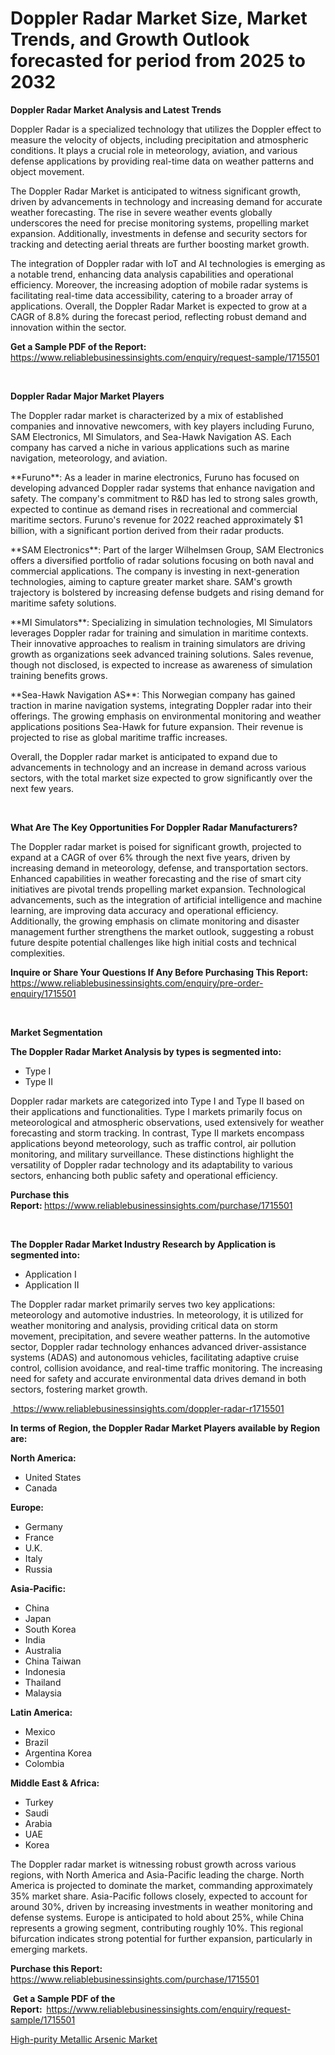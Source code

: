 <p><h1>Doppler Radar Market Size, Market Trends, and Growth Outlook forecasted for period from 2025 to 2032</h1></p><p><strong>Doppler Radar Market Analysis and Latest Trends</strong></p>
<p><p>Doppler Radar is a specialized technology that utilizes the Doppler effect to measure the velocity of objects, including precipitation and atmospheric conditions. It plays a crucial role in meteorology, aviation, and various defense applications by providing real-time data on weather patterns and object movement. </p><p>The Doppler Radar Market is anticipated to witness significant growth, driven by advancements in technology and increasing demand for accurate weather forecasting. The rise in severe weather events globally underscores the need for precise monitoring systems, propelling market expansion. Additionally, investments in defense and security sectors for tracking and detecting aerial threats are further boosting market growth. </p><p>The integration of Doppler radar with IoT and AI technologies is emerging as a notable trend, enhancing data analysis capabilities and operational efficiency. Moreover, the increasing adoption of mobile radar systems is facilitating real-time data accessibility, catering to a broader array of applications. Overall, the Doppler Radar Market is expected to grow at a CAGR of 8.8% during the forecast period, reflecting robust demand and innovation within the sector.</p></p>
<p><strong>Get a Sample PDF of the Report:&nbsp;</strong> <a href="https://www.reliablebusinessinsights.com/enquiry/request-sample/1715501?utm_campaign=3133&utm_medium=2&utm_source=Github&utm_content=ia&utm_term=28032025&utm_id=doppler-radar">https://www.reliablebusinessinsights.com/enquiry/request-sample/1715501</a></p>
<p>&nbsp;</p>
<p><strong>Doppler Radar Major Market Players</strong></p>
<p><p>The Doppler radar market is characterized by a mix of established companies and innovative newcomers, with key players including Furuno, SAM Electronics, MI Simulators, and Sea-Hawk Navigation AS. Each company has carved a niche in various applications such as marine navigation, meteorology, and aviation.</p><p>**Furuno**: As a leader in marine electronics, Furuno has focused on developing advanced Doppler radar systems that enhance navigation and safety. The company's commitment to R&D has led to strong sales growth, expected to continue as demand rises in recreational and commercial maritime sectors. Furuno's revenue for 2022 reached approximately $1 billion, with a significant portion derived from their radar products.</p><p>**SAM Electronics**: Part of the larger Wilhelmsen Group, SAM Electronics offers a diversified portfolio of radar solutions focusing on both naval and commercial applications. The company is investing in next-generation technologies, aiming to capture greater market share. SAM's growth trajectory is bolstered by increasing defense budgets and rising demand for maritime safety solutions.</p><p>**MI Simulators**: Specializing in simulation technologies, MI Simulators leverages Doppler radar for training and simulation in maritime contexts. Their innovative approaches to realism in training simulators are driving growth as organizations seek advanced training solutions. Sales revenue, though not disclosed, is expected to increase as awareness of simulation training benefits grows.</p><p>**Sea-Hawk Navigation AS**: This Norwegian company has gained traction in marine navigation systems, integrating Doppler radar into their offerings. The growing emphasis on environmental monitoring and weather applications positions Sea-Hawk for future expansion. Their revenue is projected to rise as global maritime traffic increases.</p><p>Overall, the Doppler radar market is anticipated to expand due to advancements in technology and an increase in demand across various sectors, with the total market size expected to grow significantly over the next few years.</p></p>
<p>&nbsp;</p>
<p><strong>What Are The Key Opportunities For Doppler Radar Manufacturers?</strong></p>
<p><p>The Doppler radar market is poised for significant growth, projected to expand at a CAGR of over 6% through the next five years, driven by increasing demand in meteorology, defense, and transportation sectors. Enhanced capabilities in weather forecasting and the rise of smart city initiatives are pivotal trends propelling market expansion. Technological advancements, such as the integration of artificial intelligence and machine learning, are improving data accuracy and operational efficiency. Additionally, the growing emphasis on climate monitoring and disaster management further strengthens the market outlook, suggesting a robust future despite potential challenges like high initial costs and technical complexities.</p></p>
<p><strong>Inquire or Share Your Questions If Any Before Purchasing This Report:</strong> <a href="https://www.reliablebusinessinsights.com/enquiry/pre-order-enquiry/1715501?utm_campaign=3133&utm_medium=2&utm_source=Github&utm_content=ia&utm_term=28032025&utm_id=doppler-radar">https://www.reliablebusinessinsights.com/enquiry/pre-order-enquiry/1715501</a></p>
<p>&nbsp;</p>
<p><strong>Market Segmentation</strong></p>
<p><strong>The Doppler Radar Market Analysis by types is segmented into:</strong></p>
<p><ul><li>Type I</li><li>Type II</li></ul></p>
<p><p>Doppler radar markets are categorized into Type I and Type II based on their applications and functionalities. Type I markets primarily focus on meteorological and atmospheric observations, used extensively for weather forecasting and storm tracking. In contrast, Type II markets encompass applications beyond meteorology, such as traffic control, air pollution monitoring, and military surveillance. These distinctions highlight the versatility of Doppler radar technology and its adaptability to various sectors, enhancing both public safety and operational efficiency.</p></p>
<p><strong>Purchase this Report:&nbsp;</strong><a href="https://www.reliablebusinessinsights.com/purchase/1715501?utm_campaign=3133&utm_medium=2&utm_source=Github&utm_content=ia&utm_term=28032025&utm_id=doppler-radar">https://www.reliablebusinessinsights.com/purchase/1715501</a></p>
<p>&nbsp;</p>
<p><strong>The Doppler Radar Market Industry Research by Application is segmented into:</strong></p>
<p><ul><li>Application I</li><li>Application II</li></ul></p>
<p><p>The Doppler radar market primarily serves two key applications: meteorology and automotive industries. In meteorology, it is utilized for weather monitoring and analysis, providing critical data on storm movement, precipitation, and severe weather patterns. In the automotive sector, Doppler radar technology enhances advanced driver-assistance systems (ADAS) and autonomous vehicles, facilitating adaptive cruise control, collision avoidance, and real-time traffic monitoring. The increasing need for safety and accurate environmental data drives demand in both sectors, fostering market growth.</p></p>
<p><a href="https://www.reliablebusinessinsights.com/doppler-radar-r1715501?utm_campaign=3133&utm_medium=2&utm_source=Github&utm_content=ia&utm_term=28032025&utm_id=doppler-radar">&nbsp;https://www.reliablebusinessinsights.com/doppler-radar-r1715501</a></p>
<p><strong>In terms of Region, the Doppler Radar Market Players available by Region are:</strong></p>
<p>
    <p> <strong> North America: </strong>
        <ul>
            <li>United States</li>
            <li>Canada</li>
        </ul>
        </p> 
    <p> <strong> Europe: </strong>
        <ul>
            <li>Germany</li>
            <li>France</li>
            <li>U.K.</li>
            <li>Italy</li>
            <li>Russia</li>
        </ul>
        </p> 
    <p> <strong> Asia-Pacific: </strong>
        <ul>
            <li>China</li>
            <li>Japan</li>
            <li>South Korea</li>
            <li>India</li>
            <li>Australia</li>
            <li>China Taiwan</li>
            <li>Indonesia</li>
            <li>Thailand</li>
            <li>Malaysia</li>
        </ul>
        </p> 
    <p> <strong> Latin America: </strong>
        <ul>
            <li>Mexico</li>
            <li>Brazil</li>
            <li>Argentina Korea</li>
            <li>Colombia</li>
        </ul>
        </p> 
    <p> <strong> Middle East & Africa: </strong>
        <ul>
            <li>Turkey</li>
            <li>Saudi</li>
            <li>Arabia</li>
            <li>UAE</li>
            <li>Korea</li>
        </ul>
    </p>
    </p>
<p><p>The Doppler radar market is witnessing robust growth across various regions, with North America and Asia-Pacific leading the charge. North America is projected to dominate the market, commanding approximately 35% market share. Asia-Pacific follows closely, expected to account for around 30%, driven by increasing investments in weather monitoring and defense systems. Europe is anticipated to hold about 25%, while China represents a growing segment, contributing roughly 10%. This regional bifurcation indicates strong potential for further expansion, particularly in emerging markets.</p></p>
<p><strong>Purchase this Report: </strong><a href="https://www.reliablebusinessinsights.com/purchase/1715501?utm_campaign=3133&utm_medium=2&utm_source=Github&utm_content=ia&utm_term=28032025&utm_id=doppler-radar">https://www.reliablebusinessinsights.com/purchase/1715501</a></p>
<p>&nbsp;<strong>Get a Sample PDF of the Report:&nbsp;&nbsp;</strong><a href="https://www.reliablebusinessinsights.com/enquiry/request-sample/1715501?utm_campaign=3133&utm_medium=2&utm_source=Github&utm_content=ia&utm_term=28032025&utm_id=doppler-radar">https://www.reliablebusinessinsights.com/enquiry/request-sample/1715501</a></p>
<p><strong></strong></p>
<p><p><a href="https://github.com/usraceby/Market-Research-Report-List-1/blob/main/high-purity-metallic-arsenic-market.md?utm_campaign=3133&utm_medium=2&utm_source=Github&utm_content=ia&utm_term=28032025&utm_id=doppler-radar">High-purity Metallic Arsenic Market</a></p></p>